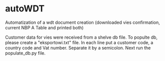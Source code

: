 # autoWDT
Automatization of a wdt document creation (downloaded vies confirmation, current NBP A Table and printed both)

Customer data for vies were received from a shelve db file. 
To populte db, please create a "eksportowi.txt" file. In each line put a customer code, a country code and Vat number. Separate it by a 
semicolon.
Next run the populate_db.py file.
